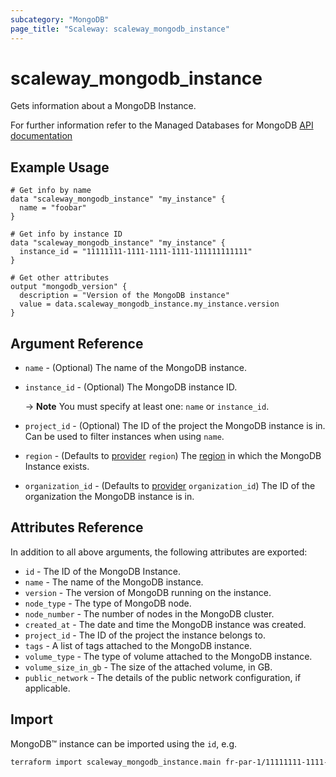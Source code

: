 ```yaml
---
subcategory: "MongoDB"
page_title: "Scaleway: scaleway_mongodb_instance"
---
```


# scaleway_mongodb_instance

Gets information about a MongoDB Instance.

For further information refer to the Managed Databases for MongoDB [API documentation](https://developers.scaleway.com/en/products/mongodb/api/)

## Example Usage

```hcl
# Get info by name
data "scaleway_mongodb_instance" "my_instance" {
  name = "foobar"
}

# Get info by instance ID
data "scaleway_mongodb_instance" "my_instance" {
  instance_id = "11111111-1111-1111-1111-111111111111"
}

# Get other attributes
output "mongodb_version" {
  description = "Version of the MongoDB instance"
  value = data.scaleway_mongodb_instance.my_instance.version
}
```

## Argument Reference

- `name` - (Optional) The name of the MongoDB instance.

- `instance_id` - (Optional) The MongoDB instance ID.

  -> **Note** You must specify at least one: `name` or `instance_id`.

- `project_id` - (Optional) The ID of the project the MongoDB instance is in. Can be used to filter instances when using `name`.

- `region` - (Defaults to [provider](../index.md#region) `region`) The [region](../guides/regions_and_zones.md#zones) in which the MongoDB Instance exists.

- `organization_id` - (Defaults to [provider](../index.md#organization_id) `organization_id`) The ID of the organization the MongoDB instance is in.

## Attributes Reference

In addition to all above arguments, the following attributes are exported:

- `id` - The ID of the MongoDB Instance.
- `name` - The name of the MongoDB instance.
- `version` - The version of MongoDB running on the instance.
- `node_type` - The type of MongoDB node.
- `node_number` - The number of nodes in the MongoDB cluster.
- `created_at` - The date and time the MongoDB instance was created.
- `project_id` - The ID of the project the instance belongs to.
- `tags` - A list of tags attached to the MongoDB instance.
- `volume_type` - The type of volume attached to the MongoDB instance.
- `volume_size_in_gb` - The size of the attached volume, in GB.
- `public_network` - The details of the public network configuration, if applicable.

## Import

MongoDB™ instance can be imported using the `id`, e.g.

```bash
terraform import scaleway_mongodb_instance.main fr-par-1/11111111-1111-1111-1111-111111111111
```
